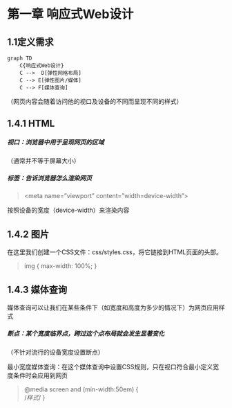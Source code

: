 # 第一章	响应式Web设计


## 1.1定义需求

```
graph TD
    C{响应式Web设计}
    C -->  D[弹性网格布局]
    C --> E[弹性图片/媒体]
    C --> F[媒体查询]
```
（网页内容会随着访问他的视口及设备的不同而呈现不同的样式）

## 1.4.1 HTML
##### 视口：浏览器中用于呈现网页的区域
（通常并不等于屏幕大小）
##### <meta>标签：告诉浏览器怎么渲染网页

> <meta name=”viewport” content=”width=device-width”>

按照设备的宽度（device-width）来渲染内容

## 1.4.2 图片

在这里我们创建一个CSS文件：css/styles.css，将它链接到HTML页面的头部。
> img {
max-width: 100%;
}

## 1.4.3 媒体查询
媒体查询可以让我们在某些条件下（如宽度和高度为多少的情况下）为网页应用样式

##### 断点：某个宽度临界点，跨过这个点布局就会发生显著变化

（不针对流行的设备宽度设置断点）

最小宽度媒体查询：在这个媒体查询中设置CSS规则，只在视口符合最小定义宽度条件时会应用到网页

> @media screen and (min-width:50em) {  
    /*样式*/
}